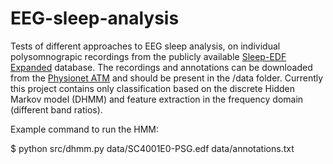 # EEG-sleep-analysis

Tests of different approaches to EEG sleep analysis, on individual polysomnograpic recordings from the publicly available [Sleep-EDF Expanded](https://physionet.org/pn4/sleep-edfx/) database. The recordings and annotations can be downloaded from the [Physionet ATM](https://physionet.org/cgi-bin/atm/ATM) and should be present in the /data folder.
Currently this project contains only classification based on the discrete Hidden Markov model (DHMM) and feature extraction in the frequency domain (different band ratios).

Example command to run the HMM:

$ python src/dhmm.py data/SC4001E0-PSG.edf data/annotations.txt

